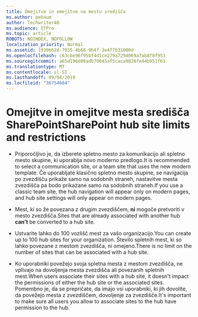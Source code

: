 ```yaml
---
title: Omejitve in omejitve na mestu središča
ms.author: pebaum
author: Techwriter40
ms.audience: ITPro
ms.topic: article
ROBOTS: NOINDEX, NOFOLLOW
localization_priority: Normal
ms.assetid: 1930b62d-7035-4b68-9b4f-3e4f7b31000d
ms.openlocfilehash: c63cbe96f95bf4d1ce279a7294069a7ab8f0f953
ms.sourcegitcommit: a65d196d00adb70045af5caca9828fe44b951f61
ms.translationtype: MT
ms.contentlocale: sl-SI
ms.lasthandoff: 09/04/2019
ms.locfileid: "36754604"
---
```

# <a name="sharepoint-hub-site-limits-and-restrictions"></a><span data-ttu-id="7c4e1-102">Omejitve in omejitve mesta središča SharePoint</span><span class="sxs-lookup"><span data-stu-id="7c4e1-102">SharePoint hub site limits and restrictions</span></span>

- <span data-ttu-id="7c4e1-103">Priporočljivo je, da izberete spletno mesto za komunikacijo ali spletno mesto skupine, ki uporablja novo moderno predlogo.</span><span class="sxs-lookup"><span data-stu-id="7c4e1-103">It is recommended to select a communication site, or a team site that uses the new modern template.</span></span> <span data-ttu-id="7c4e1-104">Če uporabljate klasično spletno mesto skupine, se navigacija po zvezdišču prikaže samo na sodobnih straneh, nastavitve mesta zvezdišča pa bodo prikazane samo na sodobnih straneh.</span><span class="sxs-lookup"><span data-stu-id="7c4e1-104">If you use a classic team site, the hub navigation will appear only on modern pages, and hub site settings will only appear on modern pages.</span></span>

- <span data-ttu-id="7c4e1-105">Mest, ki so že povezana z drugim zvezdiščem, **ni** mogoče pretvoriti v mesto zvezdišča.</span><span class="sxs-lookup"><span data-stu-id="7c4e1-105">Sites that are already associated with another hub **can't** be converted to a hub site.</span></span> 

- <span data-ttu-id="7c4e1-106">Ustvarite lahko do 100 vozlišč mest za vašo organizacijo.</span><span class="sxs-lookup"><span data-stu-id="7c4e1-106">You can create up to 100 hub sites for your organization.</span></span> <span data-ttu-id="7c4e1-107">Število spletnih mest, ki so lahko povezane z mestom zvezdišča, ni omejeno.</span><span class="sxs-lookup"><span data-stu-id="7c4e1-107">There is no limit on the number of sites that can be associated with a hub site.</span></span>

- <span data-ttu-id="7c4e1-108">Ko uporabniki povežejo svoja spletna mesta z mestom zvezdišča, ne vplivajo na dovoljenja mesta zvezdišča ali povezanih spletnih mest.</span><span class="sxs-lookup"><span data-stu-id="7c4e1-108">When users associate their sites with a hub site, it doesn't impact the permissions of either the hub site or the associated sites.</span></span> <span data-ttu-id="7c4e1-109">Pomembno je, da se prepričate, da imajo vsi uporabniki, ki jih dovolite, da povežejo mesta z zvezdiščem, dovoljenje za zvezdišče.</span><span class="sxs-lookup"><span data-stu-id="7c4e1-109">It's important to make sure all users you allow to associate sites to the hub have permission to the hub.</span></span>



